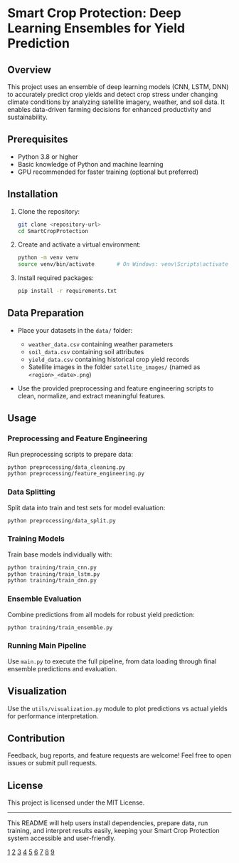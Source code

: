 # Smart Crop Protection: Deep Learning Ensembles for Yield Prediction

## Overview
This project uses an ensemble of deep learning models (CNN, LSTM, DNN) to accurately predict crop yields and detect crop stress under changing climate conditions by analyzing satellite imagery, weather, and soil data. It enables data-driven farming decisions for enhanced productivity and sustainability.

## Prerequisites
- Python 3.8 or higher  
- Basic knowledge of Python and machine learning  
- GPU recommended for faster training (optional but preferred)  

## Installation
1. Clone the repository:
   ```bash
   git clone <repository-url>
   cd SmartCropProtection
   ```

2. Create and activate a virtual environment:
   ```bash
   python -m venv venv
   source venv/bin/activate       # On Windows: venv\Scripts\activate
   ```

3. Install required packages:
   ```bash
   pip install -r requirements.txt
   ```

## Data Preparation
- Place your datasets in the `data/` folder:
  - `weather_data.csv` containing weather parameters  
  - `soil_data.csv` containing soil attributes  
  - `yield_data.csv` containing historical crop yield records  
  - Satellite images in the folder `satellite_images/` (named as `<region>_<date>.png`)

- Use the provided preprocessing and feature engineering scripts to clean, normalize, and extract meaningful features.

## Usage

### Preprocessing and Feature Engineering
Run preprocessing scripts to prepare data:
```bash
python preprocessing/data_cleaning.py
python preprocessing/feature_engineering.py
```

### Data Splitting
Split data into train and test sets for model evaluation:
```bash
python preprocessing/data_split.py
```

### Training Models
Train base models individually with:
```bash
python training/train_cnn.py
python training/train_lstm.py
python training/train_dnn.py
```

### Ensemble Evaluation
Combine predictions from all models for robust yield prediction:
```bash
python training/train_ensemble.py
```

### Running Main Pipeline
Use `main.py` to execute the full pipeline, from data loading through final ensemble predictions and evaluation.

## Visualization
Use the `utils/visualization.py` module to plot predictions vs actual yields for performance interpretation.

## Contribution
Feedback, bug reports, and feature requests are welcome! Feel free to open issues or submit pull requests.

## License
This project is licensed under the MIT License.

***

This README will help users install dependencies, prepare data, run training, and interpret results easily, keeping your Smart Crop Protection system accessible and user-friendly.

[1](https://github.com/Lightning-AI/deep-learning-project-template)
[2](https://deepdatascience.wordpress.com/2016/11/10/documentation-best-practices/)
[3](https://dev.to/zand/a-comprehensive-and-user-friendly-project-readmemd-template-2ei8)
[4](https://cran.r-project.org/web/packages/autoEnsemble/readme/README.html)
[5](https://blogs.incyclesoftware.com/readme-files-for-internal-projects)
[6](https://dev.to/scottydocs/how-to-write-a-kickass-readme-5af9)
[7](https://atomai.readthedocs.io/en/latest/README.html)
[8](https://colab.research.google.com/github/GoogleCloudPlatform/python-docs-samples/blob/main/people-and-planet-ai/land-cover-classification/README.ipynb)
[9](https://cran.r-project.org/web/packages/stacks/readme/README.html)
